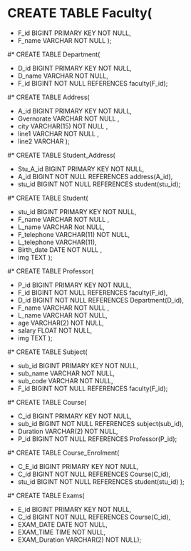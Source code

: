 # CREATE TABLE Faculty(
   * F_id BIGINT PRIMARY KEY NOT NULL,
   * F_name VARCHAR NOT NULL  );

#* CREATE TABLE Department(
   * D_id BIGINT PRIMARY KEY NOT NULL,
   * D_name VARCHAR NOT NULL,
   * F_id BIGINT  NOT NULL REFERENCES  faculty(F_id);
   
#* CREATE TABLE Address(
   * A_id BIGINT PRIMARY KEY NOT NULL,
   * Gvernorate VARCHAR NOT NULL ,
   * city VARCHAR(15) NOT NULL ,
   * line1 VARCHAR NOT NULL ,
   * line2 VARCHAR  );
   
#* CREATE TABLE Student_Address(
   * Stu_A_id BIGINT PRIMARY KEY  NOT NULL,
   * A_id BIGINT NOT NULL REFERENCES address(A_id),
   * stu_id BIGINT NOT NULL REFERENCES student(stu_id);
   
#* CREATE TABLE Student(
   * stu_id BIGINT PRIMARY KEY NOT NULL,
   * F_name VARCHAR NOT NULL ,
   * L_name VARCHAR Not NULL,
   * F_telephone VARCHAR(11) NOT NULL, 
   * L_telephone VARCHAR(11),
   * Birth_date DATE NOT NULL ,
   * img TEXT );
   
#* CREATE TABLE Professor(
   * P_id BIGINT PRIMARY KEY NOT NULL,
   * F_id BIGINT NOT NULL REFERENCES faculty(F_id),
   * D_id BIGINT NOT NULL REFERENCES Department(D_id),
   * F_name VARCHAR NOT NULL ,
   * L_name VARCHAR NOT NULL,
   * age VARCHAR(2) NOT NULL,
   * salary FLOAT NOT NULL,
   * img TEXT );
   
#* CREATE TABLE Subject(
   * sub_id BIGINT PRIMARY KEY NOT NULL,
   * sub_name VARCHAR NOT NULL,
   * sub_code VARCHAR NOT NULL,
   * F_id BIGINT NOT NULL REFERENCES faculty(F_id);
   
#* CREATE TABLE Course(
   * C_id BIGINT PRIMARY KEY NOT NULL,
   * sub_id BIGINT NOT NULL REFERENCES subject(sub_id),
   * Duration VARCHAR(2) NOT NULL,
   * P_id BIGINT NOT NULL REFERENCES Professor(P_id);
   
#* CREATE TABLE Course_Enrolment(
   * C_E_id BIGINT PRIMARY KEY NOT NULL,
   * C_id BIGINT NOT NULL REFERENCES Course(C_id),
   * stu_id BIGINT NOT NULL REFERENCES student(stu_id) );
   
#* CREATE TABLE Exams(
   * E_id BIGINT PRIMARY KEY NOT NULL,
   * C_id BIGINT NOT NULL REFERENCES Course(C_id),
   * EXAM_DATE DATE NOT NULL,
   * EXAM_TIME TIME NOT NULL,
   * EXAM_Duration VARCHAR(2) NOT NULL);
   
